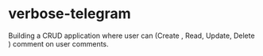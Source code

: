 # verbose-telegram
Building a CRUD application where user can (Create , Read, Update, Delete ) comment on user comments.
